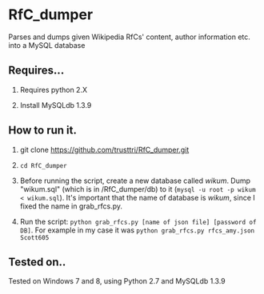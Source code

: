 # RfC_dumper
Parses and dumps given Wikipedia RfCs' content, author information etc. into a MySQL database

## Requires...
1. Requires python 2.X

2. Install MySQLdb 1.3.9

## How to run it.
1. git clone https://github.com/trusttri/RfC_dumper.git

2. `cd RfC_dumper`

3. Before running the script, create a new database called *wikum*. Dump "wikum.sql" (which is in /RfC_dumper/db) to it (`mysql -u root -p wikum < wikum.sql`). It's important that the name of database is *wikum*, since I fixed the name in grab_rfcs.py.

4. Run the script: `python grab_rfcs.py [name of json file] [password of DB]`. For example in my case it was `python grab_rfcs.py rfcs_amy.json Scott605`


## Tested on..
Tested on Windows 7 and 8, using Python 2.7 and MySQLdb 1.3.9
